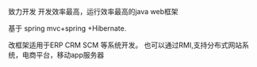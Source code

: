 致力开发 开发效率最高，运行效率最高的java web框架

基于 spring mvc+spring +Hibernate.

改框架适用于ERP CRM SCM 等系统开发。
也可以通过RMI,支持分布式网站系统，电商平台，移动app服务器